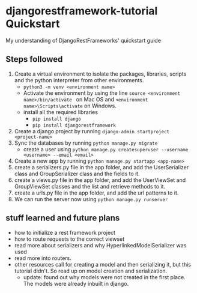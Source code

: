 # djangorestframework-tutorial Quickstart

My understanding of DjangoRestFrameworks' quickstart guide

## Steps followed

1. Create a virtual environment to isolate the packages, libraries, scripts and the python interpreter from other environments.
    - `python3 -m venv <environment name>`
    - Activate the environment by using the line  `source <environment name>/bin/activate ` on Mac OS and `<environment name>\Scripts\activate` on Windows.
    - install all the required libraries
        - `pip install django`
        - `pip install djangorestframework`
2. Create a django project by running `django-admin startproject <project-name>`
3. Sync the databases by running `python manage.py migrate`    
    - create a user using `python manage.py createsuperuser --username <username> --email <email>`
4. Create a new app by running `python manage.py startapp <app-name>`
5. create a serializers.py file in the app folder, and add the UserSerializer class and GroupSerializer class and the fields to it.
6. create a views.py file in the app folder, and add the UserViewSet and GroupViewSet classes and the list and retrieve methods to it.
7. create a urls.py file in the app folder, and add the url patterns to it.
6. We can run the server now using `python manage.py runserver`

## stuff learned and future plans
- how to initialize a rest framework project
- how to route requests to the correct viewset
- read more about serializers and why HyperlinkedModelSerializer was used
- read more into routers.
- other resources call for creating a model and then serializing it, but this tutorial didn't. So read up on model creation and serialization.  
    - update: 
        found out why models were not created in the first place. The models were already inbuilt in django.
 
